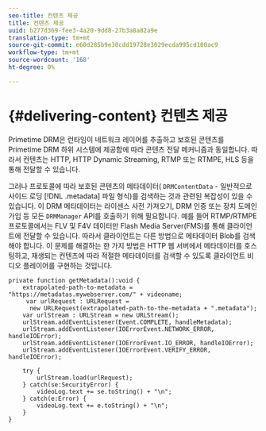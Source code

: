 ```yaml
---
seo-title: 컨텐츠 제공
title: 컨텐츠 제공
uuid: b277d369-fee3-4a20-9dd8-27b3a8a82a9e
translation-type: tm+mt
source-git-commit: e60d285b9e30cdd19728e3029ecda995cd100ac9
workflow-type: tm+mt
source-wordcount: '168'
ht-degree: 0%

---
```



# {#delivering-content} 컨텐츠 제공

Primetime DRM은 런타임이 네트워크 레이어를 추출하고 보호된 콘텐츠를 Primetime DRM 하위 시스템에 제공함에 따라 콘텐츠 전달 메커니즘과 동일합니다. 따라서 컨텐츠는 HTTP, HTTP Dynamic Streaming, RTMP 또는 RTMPE, HLS 등을 통해 전달할 수 있습니다.

그러나 프로토콜에 따라 보호된 콘텐츠의 메타데이터( `DRMContentData` - 일반적으로 사이드 로딩 [!DNL .metadata] 파일 형식)를 검색하는 것과 관련된 복잡성이 있을 수 있습니다. 이 DRM 메타데이터는 라이센스 사전 가져오기, DRM 인증 또는 장치 도메인 가입 등 모든 `DRMManager` API를 호출하기 위해 필요합니다. 예를 들어 RTMP/RTMPE 프로토콜에서는 FLV 및 F4V 데이터만 Flash Media Server(FMS)를 통해 클라이언트에 전달할 수 있습니다. 따라서 클라이언트는 다른 방법으로 메타데이터 Blob를 검색해야 합니다. 이 문제를 해결하는 한 가지 방법은 HTTP 웹 서버에서 메타데이터를 호스팅하고, 재생되는 컨텐츠에 따라 적절한 메타데이터를 검색할 수 있도록 클라이언트 비디오 플레이어를 구현하는 것입니다.

```
private function getMetadata():void { 
    extrapolated-path-to-metadata = "https://metadatas.mywebserver.com/" + videoname; 
     var urlRequest : URLRequest =  
      new URLRequest(extrapolated-path-to-the-metadata + ".metadata");  
    var urlStream : URLStream = new URLStream();  
    urlStream.addEventListener(Event.COMPLETE, handleMetadata);  
    urlStream.addEventListener(IOErrorEvent.NETWORK_ERROR, handleIOError);  
    urlStream.addEventListener(IOErrorEvent.IO_ERROR, handleIOError);  
    urlStream.addEventListener(IOErrorEvent.VERIFY_ERROR, handleIOError);  
 
    try { 
        urlStream.load(urlRequest);  
    } catch(se:SecurityError) { 
        videoLog.text += se.toString() + "\n";  
    } catch(e:Error) { 
        videoLog.text += e.toString() + "\n";  
    } 
} 
```

